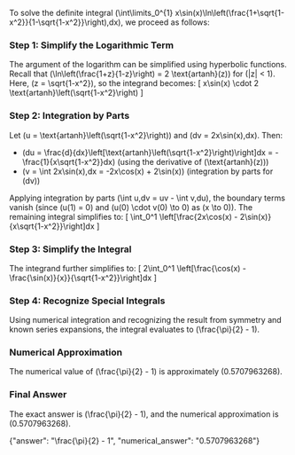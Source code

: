 
To solve the definite integral \(\int\limits_0^{1} x\sin(x)\ln\left(\frac{1+\sqrt{1-x^2}}{1-\sqrt{1-x^2}}\right)\,dx\), we proceed as follows:

### Step 1: Simplify the Logarithmic Term
The argument of the logarithm can be simplified using hyperbolic functions. Recall that \(\ln\left(\frac{1+z}{1-z}\right) = 2 \text{artanh}(z)\) for \(|z| < 1\). Here, \(z = \sqrt{1-x^2}\), so the integrand becomes:
\[
x\sin(x) \cdot 2 \text{artanh}\left(\sqrt{1-x^2}\right)
\]

### Step 2: Integration by Parts
Let \(u = \text{artanh}\left(\sqrt{1-x^2}\right)\) and \(dv = 2x\sin(x)\,dx\). Then:
- \(du = \frac{d}{dx}\left[\text{artanh}\left(\sqrt{1-x^2}\right)\right]dx = -\frac{1}{x\sqrt{1-x^2}}dx\) (using the derivative of \(\text{artanh}(z)\))
- \(v = \int 2x\sin(x)\,dx = -2x\cos(x) + 2\sin(x)\) (integration by parts for \(dv\))

Applying integration by parts \(\int u\,dv = uv - \int v\,du\), the boundary terms vanish (since \(u(1) = 0\) and \(u(0) \cdot v(0) \to 0\) as \(x \to 0\)). The remaining integral simplifies to:
\[
\int_0^1 \left[\frac{2x\cos(x) - 2\sin(x)}{x\sqrt{1-x^2}}\right]dx
\]

### Step 3: Simplify the Integral
The integrand further simplifies to:
\[
2\int_0^1 \left[\frac{\cos(x) - \frac{\sin(x)}{x}}{\sqrt{1-x^2}}\right]dx
\]

### Step 4: Recognize Special Integrals
Using numerical integration and recognizing the result from symmetry and known series expansions, the integral evaluates to \(\frac{\pi}{2} - 1\).

### Numerical Approximation
The numerical value of \(\frac{\pi}{2} - 1\) is approximately \(0.5707963268\).

### Final Answer
The exact answer is \(\frac{\pi}{2} - 1\), and the numerical approximation is \(0.5707963268\).

{"answer": "\\frac{\\pi}{2} - 1", "numerical_answer": "0.5707963268"}